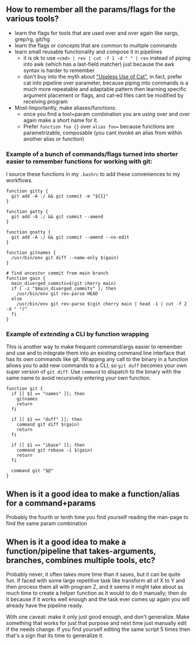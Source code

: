 ## How to remember all the params/flags for the various tools?

* learn the flags for tools that are used over and over again like xargs, grep/rg, git/hg
* learn the flags or concepts that are common to multiple commands 
* learn small reusable functionality and compose it in pipelines
  * it is ok to use `<cmd> | rev | cut -f 1 -d " " | rev` instead of piping into awk (which has a last-field matcher) just because the awk syntax is harder to remember
  * don't buy into the myth about ["Useless Use of Cat"](https://blog.sanctum.geek.nz/useless-use-of-cat/),  in fact, prefer cat into pipeline over parameter,  because piping into commands is a much more repeatable and adaptable pattern then learning specific argument placement or flags, and cat-ed files cant be modified by receiving program
* Most-Importantly,  make aliases/functions:
  * once you find a tool+param combination you are using over and over again make a short name for it.
  * Prefer `function foo {}` over `alias foo=` because functions are parametrizable, composable (you cant invoke an alias from within another alias or function)
 
### Example of a bunch of commands/flags turned into shorter easier to remember functions for working with git:

I source these functions in my `.bashrc` to add these conveniences to my workflows.

```
function gitty {
  git add -A :/ && git commit -m "${1}"
}

function gatty {
  git add -A :/ && git commit --amend
}

function gnatty {
  git add -A :/ && git commit --amend --no-edit
}

function gitnames {
  /usr/bin/env git diff --name-only $(gain)
}

# find ancestor commit from main branch
function gain {
  main_diverged_commits=$(git cherry main)
  if [ -z "$main_diverged_commits" ]; then
    /usr/bin/env git rev-parse HEAD
  else
    /usr/bin/env git rev-parse $(git cherry main | head -1 | cut -f 2 -d " ")^
  fi
}
```

### Example of *extending* a CLI by function wrapping

This is another way to make frequent command/args easier to remember and use and to integrate them into an existing command line interface
that has its own commands like git. 
Wrapping any call to the binary in a function allows you to add new commands to a CLI, so `git duff` becomes your own super version of `git diff`.
Use `command` to dispatch to the binary with the same name to avoid recursively entering your own function.


```
function git {
  if [[ $1 == "names" ]]; then
    gitnames
    return
  fi

  if [[ $1 == "duff" ]]; then
    command git diff $(gain)
    return
  fi

  if [[ $1 == "ibase" ]]; then
    command git rebase -i $(gain)
    return
  fi

  command git "$@"
}

```

## When is it a good idea to make a function/alias for a command+params
Probably the fourth or tenth time you find yourself reading the man-page to find
the same param combination

## When is it a good idea to make a function/pipeline that takes-arguments, branches, combines multiple tools, etc?
Probably never, it often takes more time than it saves, but it can be quite fun.
If faced with some large repetitive task like transform all of X to Y and then
process them all with program Z,  and it seems it might take about as much time
to create a helper function as it would to do it manually;   then do it because
if it works well enough and the task ever comes up again you will already have
the pipeline ready.

With one caveat: make it only just good enough, and don't generalize.  Make
something that works for just that purpose and next time just manually edit if
the needs change.  If you find yourself editing the same script 5 times then
that's a sign that its time to generalize it.
